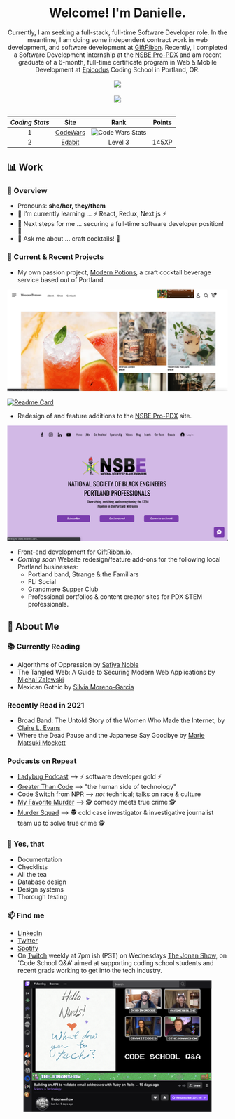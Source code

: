 <div align="center">

# Welcome! I'm Danielle.

Currently, I am seeking a full-stack, full-time Software Developer role. In the meantime, I am doing some independent contract work in web development, and software development at [GiftRibbn](ribbn.io). Recently, I completed a Software Development internship at the [NSBE Pro-PDX](https://www.nsbepropdx.org/) and am recent graduate of a 6-month, full-time certificate program in Web & Mobile Development at [Epicodus](www.epicodus.com) Coding School in Portland, OR.

<img align="center" src="https://github-readme-stats.vercel.app/api/?username=danitcodes&show_icons=true&icon_color=000080&title_color=000080&border_color=FFFFFF&text_color=FFFFFF&bg_color=90deg,BF5A62,A6537A,904E95" />

<br />
<br />

<img align="center" src="https://github-readme-stats.vercel.app/api/top-langs/?username=danitcodes&show_icons=true&layout=compact&title_color=000080&border_color=FFFFFF&text_color=FFFFFF&bg_color=90deg,BF5A62,A6537A,904E95" />

<br />
<br />

|  _Coding Stats_ 	|   Site	|   Rank 	|   Points 	|
|:-:	|:-:	|:-:	|:-:	|
|  1 	|  [CodeWars](https://www.codewars.com/users/danitcodes)  |  <img src="https://www.codewars.com/users/danitcodes/badges/small" alt="Code Wars Stats" />	|
|  2 	|   [Edabit](https://edabit.com/user/NPPFh5vCtYrQREYaC)	  |  Level 3 	|  145XP 	|

<!-- **Incoming Stats** <br />
[LeetCode Stats](https://leetcode.com/danitcodes/) <br />
[Hacker Rank](https://www.hackerrank.com/danithompson74) <br />
[Exercism](https://www.hackerrank.com/danitcodes?hr_r=1) <br />
<br />
<br /> -->

</div>

## 📊 Work

### 📙 Overview

- Pronouns: **she/her, they/them**
- 🌱 I’m currently learning ... ⚡ React, Redux, Next.js ⚡
- 👣 Next steps for me ... securing a full-time software developer position! 🦾
- 💬 Ask me about ... craft cocktails! 🍹

### 🚧 Current & Recent Projects

- My own passion project, [Modern Potions](https://capstone-roan.vercel.app/), a craft cocktail beverage service based out of Portland.

<img src="assets/ModernPotions_SplashPage.png" alt="Splash page of the Modern Potions website" />

[![Readme Card](https://github-readme-stats.vercel.app/api/pin/?username=anuraghazra&repo=github-readme-stats)](https://github.com/danitcodes/-capstone)

- Redesign of and feature additions to the [NSBE Pro-PDX](https://www.nsbepropdx.org/) site.

<img src="assets/NSBEHome.png" alt="Splash page of the NSBE Pro-PDX website"/>

- Front-end development for [GiftRibbn.io](ribbn.io).
- _Coming soon_ Website redesign/feature add-ons for the following local Portland businesses:
  - Portland band, Strange & the Familiars
  - FLi Social
  - Grandmere Supper Club
  - Professional portfolios & content creator sites for PDX STEM professionals.

## 📃 About Me

### 📚 Currently Reading

- Algorithms of Oppression by [Safiya Noble](http://algorithmsofoppression.com/)
- The Tangled Web: A Guide to Securing Modern Web Applications by [Michal Zalewski](https://www.oreilly.com/library/view/the-tangled-web/9781593273880/)
- Mexican Gothic by [Silvia Moreno-Garcia](https://silviamoreno-garcia.com/)

### Recently Read in 2021

- Broad Band: The Untold Story of the Women Who Made the Internet, by [Claire L. Evans](https://clairelevans.com/)
- Where the Dead Pause and the Japanese Say Goodbye by [Marie Matsuki Mockett](http://www.mariemockett.com/books/where-the-dead-pause-the-japanese-say-goodbye/)

### Podcasts on Repeat

- [Ladybug Podcast](https://www.ladybug.dev/episodes) --> ⚡ software developer gold ⚡
- [Greater Than Code](https://www.greaterthancode.com/) --> "the human side of technology"
- [Code Switch](https://www.npr.org/podcasts/510312/codeswitch) from NPR --> _not_ technical; talks on race & culture
- [My Favorite Murder](https://myfavoritemurder.com/episodes) --> 🕵 comedy meets true crime 🕵
- [Murder Squad](http://themurdersquad.com/) --> 🕵️ cold case investigator & investigative journalist team up to solve true crime 🕵️

### 🤩 Yes, that

- Documentation
- Checklists
- All the tea
- Database design
- Design systems
- Thorough testing

### 📫 Find me

- <a href=https://www.linkedin.com/in/danielle-thompson74/ >LinkedIn</a>
- <a href=https://twitter.com/danitcodes/ >Twitter</a>
- <a href=https://open.spotify.com/user/1264447945/ >Spotify</a>
- On <a href=https://www.twitch.tv/danitcodes/ >Twitch</a> weekly at 7pm ish (PST) on Wednesdays <a href=https://www.twitch.tv/thejonanshow/ >The Jonan Show</a>, on 'Code School Q&A' aimed at supporting coding school students and recent grads working to get into the tech industry.

<div align="center">

<img src="assets/TwitchStream.png" alt="screenshot of Code School Q&A Twitch stream" height="300px" width="auto">

</div>
